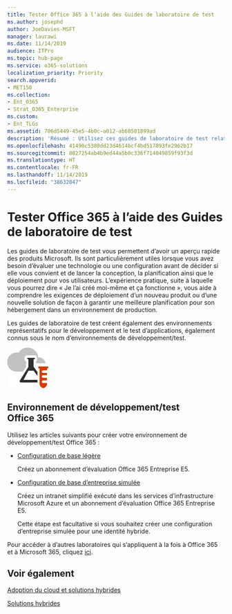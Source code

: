 ```yaml
---
title: Tester Office 365 à l’aide des Guides de laboratoire de test
ms.author: josephd
author: JoeDavies-MSFT
manager: laurawi
ms.date: 11/14/2019
audience: ITPro
ms.topic: hub-page
ms.service: o365-solutions
localization_priority: Priority
search.appverid:
- MET150
ms.collection:
- Ent_O365
- Strat_O365_Enterprise
ms.custom:
- Ent_TLGs
ms.assetid: 706d5449-45e5-4b0c-a012-ab60501899ad
description: 'Résumé : Utilisez ces guides de laboratoire de test relatifs pour configurer une démonstration, une étude de faisabilité ou des environnements de développement/test pour Office 365.'
ms.openlocfilehash: 41490c5380dd23d4614bcf4bd517893fe2962b17
ms.sourcegitcommit: 8027254ab4b9ed44a5b0c336f714049859f93f3d
ms.translationtype: HT
ms.contentlocale: fr-FR
ms.lasthandoff: 11/14/2019
ms.locfileid: "38632047"
---
```

# <a name="test-office-365-with-test-lab-guides-tlgs"></a>Tester Office 365 à l’aide des Guides de laboratoire de test

Les guides de laboratoire de test vous permettent d’avoir un aperçu rapide des produits Microsoft. Ils sont particulièrement utiles lorsque vous avez besoin d’évaluer une technologie ou une configuration avant de décider si elle vous convient et de lancer la conception, la planification ainsi que le déploiement pour vos utilisateurs. L’expérience pratique, suite à laquelle vous pourrez dire « Je l’ai créé moi-même et ça fonctionne », vous aide à comprendre les exigences de déploiement d’un nouveau produit ou d’une nouvelle solution de façon à garantir une meilleure planification pour son hébergement dans un environnement de production.
  
Les guides de laboratoire de test créent également des environnements représentatifs pour le développement et le test d’applications, également connus sous le nom d’environnements de développement/test.
  
![Guides de laboratoire de test dans Microsoft Cloud](media/24ad0d1b-3274-40fb-972a-b8188b7268d1.png)
  
## <a name="office-365-devtest-environment"></a>Environnement de développement/test Office 365

Utilisez les articles suivants pour créer votre environnement de développement/test Office 365 :
  
- [Configuration de base légère](https://docs.microsoft.com/microsoft-365/enterprise/lightweight-base-configuration-microsoft-365-enterprise)
    
    Créez un abonnement d’évaluation Office 365 Entreprise E5.

- [Configuration de base d’entreprise simulée](https://docs.microsoft.com/microsoft-365/enterprise/simulated-ent-base-configuration-microsoft-365-enterprise)
    
    Créez un intranet simplifié exécuté dans les services d’infrastructure Microsoft Azure et un abonnement d’évaluation Office 365 Entreprise E5. 

    Cette étape est facultative si vous souhaitez créer une configuration d’entreprise simulée pour une identité hybride.
    
Pour accéder à d’autres laboratoires qui s’appliquent à la fois à Office 365 et à Microsoft 365, cliquez [ici](https://docs.microsoft.com/microsoft-365/enterprise/m365-enterprise-test-lab-guides).  
    
## <a name="see-also"></a>Voir également

[Adoption du cloud et solutions hybrides](cloud-adoption-and-hybrid-solutions.md)
  
[Solutions hybrides](hybrid-solutions.md)
